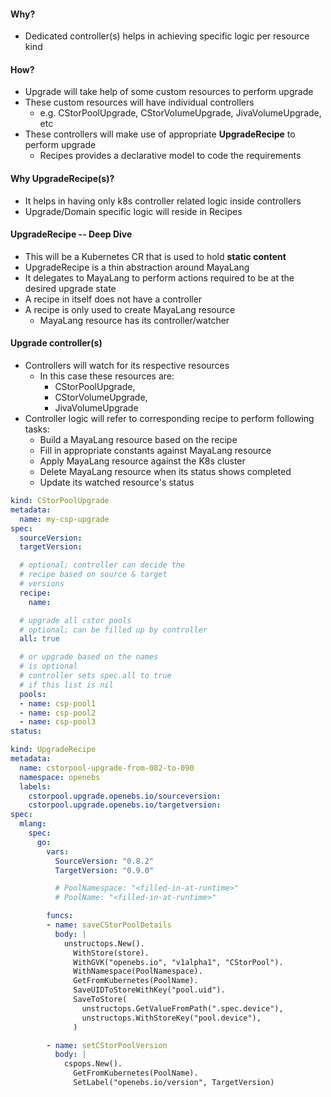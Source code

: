 #### Why?
- Dedicated controller(s) helps in achieving specific logic per resource kind

#### How?
- Upgrade will take help of some custom resources to perform upgrade
- These custom resources will have individual controllers
  - e.g. CStorPoolUpgrade, CStorVolumeUpgrade, JivaVolumeUpgrade, etc
- These controllers will make use of appropriate **UpgradeRecipe** to perform upgrade
  - Recipes provides a declarative model to code the requirements

#### Why UpgradeRecipe(s)?
- It helps in having only k8s controller related logic inside controllers
- Upgrade/Domain specific logic will reside in Recipes

#### UpgradeRecipe -- Deep Dive
- This will be a Kubernetes CR that is used to hold **static content**
- UpgradeRecipe is a thin abstraction around MayaLang
- It delegates to MayaLang to perform actions required to be at the desired upgrade state
- A recipe in itself does not have a controller
- A recipe is only used to create MayaLang resource
  - MayaLang resource has its controller/watcher

#### Upgrade controller(s)
- Controllers will watch for its respective resources
  - In this case these resources are:
    - CStorPoolUpgrade, 
    - CStorVolumeUpgrade, 
    - JivaVolumeUpgrade
- Controller logic will refer to corresponding recipe to perform following tasks:
  - Build a MayaLang resource based on the recipe
  - Fill in appropriate constants against MayaLang resource
  - Apply MayaLang resource against the K8s cluster
  - Delete MayaLang resource when its status shows completed
  - Update its watched resource's status

```yaml
kind: CStorPoolUpgrade
metadata:
  name: my-csp-upgrade
spec:
  sourceVersion:
  targetVersion:

  # optional; controller can decide the
  # recipe based on source & target
  # versions
  recipe:
    name: 

  # upgrade all cstor pools
  # optional; can be filled up by controller
  all: true

  # or upgrade based on the names
  # is optional 
  # controller sets spec.all to true
  # if this list is nil
  pools:
  - name: csp-pool1
  - name: csp-pool2
  - name: csp-pool3
status:
```

```yaml
kind: UpgradeRecipe
metadata:
  name: cstorpool-upgrade-from-082-to-090
  namespace: openebs
  labels:
    cstorpool.upgrade.openebs.io/sourceversion: 
    cstorpool.upgrade.openebs.io/targetversion:
spec:
  mlang:
    spec:
      go:
        vars:
          SourceVersion: "0.8.2"
          TargetVersion: "0.9.0"

          # PoolNamespace: "<filled-in-at-runtime>"
          # PoolName: "<filled-in-at-runtime>"

        funcs:
        - name: saveCStorPoolDetails
          body: |
            unstructops.New().
              WithStore(store).
              WithGVK("openebs.io", "v1alpha1", "CStorPool").
              WithNamespace(PoolNamespace).
              GetFromKubernetes(PoolName).
              SaveUIDToStoreWithKey("pool.uid").
              SaveToStore(
                unstructops.GetValueFromPath(".spec.device"),
                unstructops.WithStoreKey("pool.device"),
              )          

        - name: setCStorPoolVersion
          body: |
            cspops.New().
              GetFromKubernetes(PoolName).
              SetLabel("openebs.io/version", TargetVersion)
```
